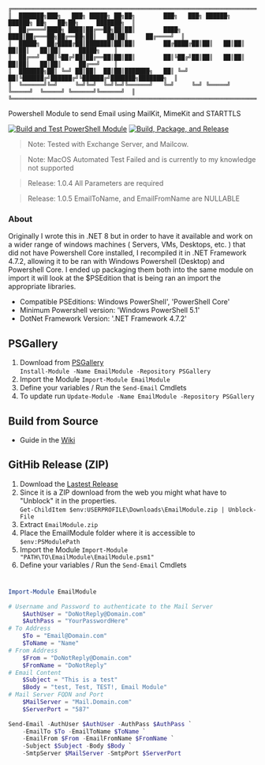 ```
╔══════════════════════════════════════════════════════════════════════════════════════════════════╗
║  ███████╗███╗   ███╗ █████╗ ██╗██╗        ███╗   ███╗ ██████╗ ██████╗ ██╗   ██╗██╗     ███████╗  ║
║  ██╔════╝████╗ ████║██╔══██╗██║██║        ████╗ ████║██╔═══██╗██╔══██╗██║   ██║██║     ██╔════╝  ║
║  █████╗  ██╔████╔██║███████║██║██║        ██╔████╔██║██║   ██║██║  ██║██║   ██║██║     █████╗    ║
║  ██╔══╝  ██║╚██╔╝██║██╔══██║██║██║        ██║╚██╔╝██║██║   ██║██║  ██║██║   ██║██║     ██╔══╝    ║
║  ███████╗██║ ╚═╝ ██║██║  ██║██║███████╗   ██║ ╚═╝ ██║╚██████╔╝██████╔╝╚██████╔╝███████╗███████╗  ║
║  ╚══════╝╚═╝     ╚═╝╚═╝  ╚═╝╚═╝╚══════╝   ╚═╝     ╚═╝ ╚═════╝ ╚═════╝  ╚═════╝ ╚══════╝╚══════╝  ║
╚══════════════════════════════════════════════════════════════════════════════════════════════════╝
```
Powershell Module to send Email using MailKit, MimeKit and STARTTLS

[![Build and Test PowerShell Module](https://github.com/Brandon-J-Navarro/Powershell_Email-Module/actions/workflows/tests.yml/badge.svg?branch=working)](https://github.com/Brandon-J-Navarro/Powershell_Email-Module/actions/workflows/tests.yml)
[![Build, Package, and Release](https://github.com/Brandon-J-Navarro/Powershell_Email-Module/actions/workflows/main.yml/badge.svg?branch=main)](https://github.com/Brandon-J-Navarro/Powershell_Email-Module/actions/workflows/main.yml)

<!-- 
[![.Net](https://img.shields.io/badge/.NET-5C2D91?style=for-the-badge&logo=.net&logoColor=white)]()

[![Visual Studio Code](https://img.shields.io/badge/Visual%20Studio%20Code-0078d7.svg?style=for-the-badge&logo=visual-studio-code&logoColor=white)]()

[![Visual Studio](https://img.shields.io/badge/Visual%20Studio-5C2D91.svg?style=for-the-badge&logo=visual-studio&logoColor=white)]()

[![C#](https://img.shields.io/badge/c%23-%23239120.svg?style=for-the-badge&logo=csharp&logoColor=white)]()

[![PowerShell](https://img.shields.io/badge/PowerShell-%235391FE.svg?style=for-the-badge&logo=powershell&logoColor=white)]()

[![Windows](https://img.shields.io/badge/Windows-0078D6?style=for-the-badge&logo=windows&logoColor=white)]()

[![Linux](https://img.shields.io/badge/Linux-FCC624?style=for-the-badge&logo=linux&logoColor=black)]()

[![macOS](https://img.shields.io/badge/mac%20os-000000?style=for-the-badge&logo=macos&logoColor=F0F0F0)]()

[![Git](https://img.shields.io/badge/git-%23F05033.svg?style=for-the-badge&logo=git&logoColor=white)]()

[![GitHub](https://img.shields.io/badge/github-%23121011.svg?style=for-the-badge&logo=github&logoColor=white)]()

[![GitHub Actions](https://img.shields.io/badge/github%20actions-%232671E5.svg?style=for-the-badge&logo=githubactions&logoColor=white)]()

[![Microsoft Learn](https://img.shields.io/badge/Microsoft_Learn-258ffa?style=for-the-badge&logo=microsoft&logoColor=white)]()

[![YAML](https://img.shields.io/badge/yaml-%23ffffff.svg?style=for-the-badge&logo=yaml&logoColor=151515)]()

[![Windows Terminal](https://img.shields.io/badge/Windows%20Terminal-%234D4D4D.svg?style=for-the-badge&logo=windows-terminal&logoColor=white)]()

[![Licence](https://img.shields.io/github/license/Ileriayo/markdown-badges?style=for-the-badge)](./LICENSE) 
-->


<!-- 
https://github.com/henriquesebastiao/badges
https://github.com/inttter/md-badges
https://github.com/MichaelCurrin/badge-generator
https://shields.io/
 -->







> Note: Tested with Exchange Server, and Mailcow.

> Note: MacOS Automated Test Failed and is currently to my knowledge not supported

> Release: 1.0.4 All Parameters are required

> Release: 1.0.5 EmailToName, and EmailFromName are NULLABLE

### About
Originally I wrote this in .NET 8 but in order to have it available and work on a wider range of windows machines ( Servers, VMs, Desktops, etc. ) that did not have Powershell Core installed, I recompiled it in .NET Framework 4.7.2, allowing it to be ran with Windows Powershell (Desktop) and Powershell Core. I ended up packaging them both into the same module on import it will look at the $PSEdition that is being ran an import the appropriate libraries.

- Compatible PSEditions: Windows PowerShell', 'PowerShell Core'
- Minimum Powershell version: 'Windows PowerShell 5.1'
- DotNet Framework Version: '.NET Framework 4.7.2'

## PSGallery
1. Download from <a href="https://www.powershellgallery.com/packages/EmailModule/" target="_blank">PSGallery</a><br>
`Install-Module -Name EmailModule -Repository PSGallery`
2. Import the Module `Import-Module EmailModule`
3. Define your variables / Run the `Send-Email` Cmdlets
4. To update run `Update-Module -Name EmailModule -Repository PSGallery`

## Build from Source
- Guide in the <a href="https://github.com/Brandon-J-Navarro/Powershell_Email-Module/wiki/Build-from-source">Wiki</a>

## GitHib Release (ZIP)
1. Download the <a href="https://github.com/Brandon-J-Navarro/Powershell_Email-Module/releases/latest">Lastest Release</a>
2. Since it is a ZIP download from the web you might what have to "Unblock" it in the properties.<br>
` Get-ChildItem $env:USERPROFILE\Downloads\EmailModule.zip | Unblock-File `
3. Extract `EmailModule.zip`
4. Place the EmailModule folder where it is accessible to `$env:PSModulePath`
5. Import the Module `Import-Module "PATH\TO\EmailModule\EmailModule.psm1"`
6. Define your variables / Run the `Send-Email` Cmdlets

#
```powershell
Import-Module EmailModule
 
# Username and Password to authenticate to the Mail Server
    $AuthUser = "DoNotReply@Domain.com"
    $AuthPass = "YourPasswordHere"
# To Address
    $To = "Email@Domain.com"
    $ToName = "Name"
# From Address
    $From = "DoNotReply@Domain.com"
    $FromName = "DoNotReply"
# Email Content
    $Subject = "This is a test"
    $Body = "test, Test, TEST!, Email Module"
# Mail Server FQDN and Port
    $MailServer = "Mail.Domain.com"
    $ServerPort = "587"
 
Send-Email -AuthUser $AuthUser -AuthPass $AuthPass `
    -EmailTo $To -EmailToName $ToName `
    -EmailFrom $From -EmailFromName $FromName `
    -Subject $Subject -Body $Body `
    -SmtpServer $MailServer -SmtpPort $ServerPort
```
